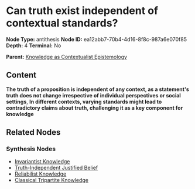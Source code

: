 # Can truth exist independent of contextual standards?

**Node Type:** antithesis
**Node ID:** ea12abb7-70b4-4d16-8f8c-987a6e070f85
**Depth:** 4
**Terminal:** No

**Parent:** [Knowledge as Contextualist Epistemology](knowledge-as-contextualist-epistemology-synthesis-7562c23c-c04b-4a9c-907c-2443c8ba46ef.md)

## Content

**The truth of a proposition is independent of any context, as a statement's truth does not change irrespective of individual perspectives or social settings**, **In different contexts, varying standards might lead to contradictory claims about truth, challenging it as a key component for knowledge**

## Related Nodes

### Synthesis Nodes

- [Invariantist Knowledge](invariantist-knowledge-synthesis-343817ea-ae28-43c6-893e-6fab48b933a3.md)
- [Truth-Independent Justified Belief](truth-independent-justified-belief-synthesis-2f437db7-ea47-452f-ac9f-97f02271b838.md)
- [Reliabilist Knowledge](reliabilist-knowledge-synthesis-5b204bb6-439c-4e4e-be75-693c303f2533.md)
- [Classical Tripartite Knowledge](classical-tripartite-knowledge-synthesis-85af7a18-3125-4935-9df0-fb90e0234e7e.md)
